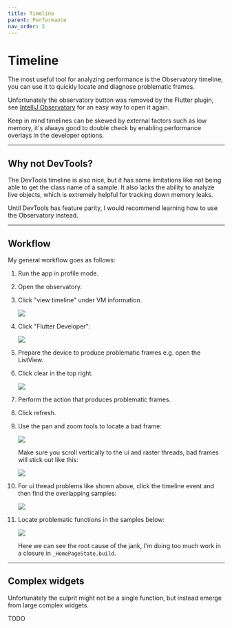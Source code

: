 ```yaml
---
title: Timeline
parent: Performance
nav_order: 2
---
```


# Timeline

The most useful tool for analyzing performance is the Observatory timeline, you can use it to quickly locate and
diagnose problematic frames.

Unfortunately the observatory button was removed by the Flutter plugin, see
[IntelliJ Observatory](/docs/faq/intellij-observatory) for an easy way to open it again.

Keep in mind timelines can be skewed by external factors such as low memory, it's always good to double check by
enabling performance overlays in the developer options.

---

## Why not DevTools?

The DevTools timeline is also nice, but it has some limitations like not being able to get the class name of a sample.
It also lacks the ability to analyze live objects, which is extremely helpful for tracking down memory leaks.

Until DevTools has feature parity, I would recommend learning how to use the Observatory instead.

---

## Workflow

My general workflow goes as follows:

1.  Run the app in profile mode.
2.  Open the observatory.
3.  Click "view timeline" under VM information.
   
    ![](https://i.tst.sh/06Hvq.png)
4.  Click "Flutter Developer":

    ![](https://i.tst.sh/2rRlw.png)
5.  Prepare the device to produce problematic frames e.g. open the ListView.
6.  Click clear in the top right.

    ![](https://i.tst.sh/8K9Qj.png)
7.  Perform the action that produces problematic frames.
8.  Click refresh.
9.  Use the pan and zoom tools to locate a bad frame:
   
    ![](https://i.tst.sh/6irRQ.png)
   
    Make sure you scroll vertically to the ui and raster threads, bad frames will stick out like this:
   
    ![](https://i.tst.sh/m3oj7.png)
10. For ui thread problems like shown above, click the timeline event and then find the overlapping samples:
    
    ![](https://i.tst.sh/dBZ5S.png)
11. Locate problematic functions in the samples below:
    
    ![](https://i.tst.sh/WYvPe.png)
    
    Here we can see the root cause of the jank, I'm doing too much work in a closure in `_HomePageState.build`.

---

## Complex widgets

Unfortunately the culprit might not be a single function, but instead emerge from large complex widgets.

TODO